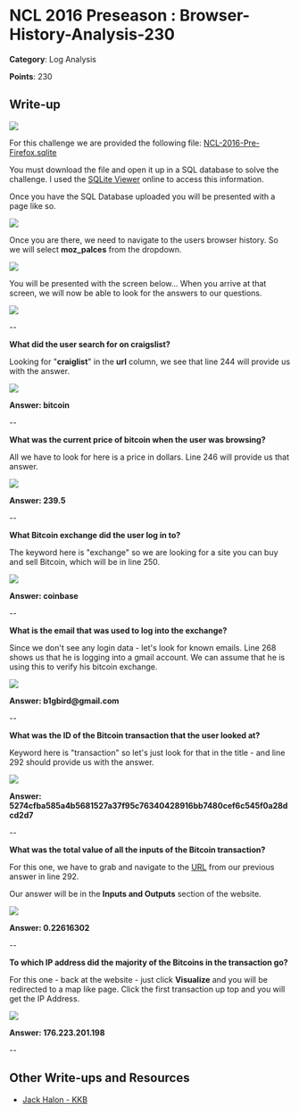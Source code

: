 # NCL 2016 Preseason : Browser-History-Analysis-230

__Category__: Log Analysis

__Points__: 230

## Write-up

<a href="https://jhalon.github.io/images/ncl8.png"><img src="https://jhalon.github.io/images/ncl8.png"></a>

For this challenge we are provided the following file: [NCL-2016-Pre-Firefox.sqlite](https://jhalon.github.io/download/NCL-2016-Pre-Firefox.sqlite)

You must download the file and open it up in a SQL database to solve the challenge. I used the [SQLite Viewer](http://inloop.github.io/sqlite-viewer/) online to access this information.

Once you have the SQL Database uploaded you will be presented with a page like so.

<a href="https://jhalon.github.io/images/sql1.png"><img src="https://jhalon.github.io/images/sql1.png"></a>

Once you are there, we need to navigate to the users browser history. So we will select __moz_palces__ from the dropdown.

<a href="https://jhalon.github.io/images/sql2.png"><img src="https://jhalon.github.io/images/sql2.png"></a>

You will be presented with the screen below... When you arrive at that screen, we will now be able to look for the answers to our questions.

<a href="https://jhalon.github.io/images/sql3.png"><img src="https://jhalon.github.io/images/sql3.png"></a>

--

__What did the user search for on craigslist?__

Looking for "__craiglist__" in the __url__ column, we see that line 244 will provide us with the answer.

<a href="https://jhalon.github.io/images/sql4.png"><img src="https://jhalon.github.io/images/sql4.png"></a>

__Answer: bitcoin__

--

__What was the current price of bitcoin when the user was browsing?__

All we have to look for here is a price in dollars. Line 246 will provide us that answer.

<a href="https://jhalon.github.io/images/sql10.png"><img src="https://jhalon.github.io/images/sql10.png"></a>

__Answer: 239.5__

--

__What Bitcoin exchange did the user log in to?__

The keyword here is "exchange" so we are looking for a site you can buy and sell Bitcoin, which will be in line 250.

<a href="https://jhalon.github.io/images/sql5.png"><img src="https://jhalon.github.io/images/sql5.png"></a>

__Answer: coinbase__

--

__What is the email that was used to log into the exchange?__

Since we don't see any login data - let's look for known emails. Line 268 shows us that he is logging into a gmail account. We can assume that he is using this to verify his bitcoin exchange.

<a href="https://jhalon.github.io/images/sql6.png"><img src="https://jhalon.github.io/images/sql6.png"></a>

__Answer: b1gbird@gmail.com__

--

__What was the ID of the Bitcoin transaction that the user looked at?__

Keyword here is "transaction" so let's just look for that in the title - and line 292 should provide us with the answer.

<a href="https://jhalon.github.io/images/sql7.png"><img src="https://jhalon.github.io/images/sql7.png"></a>

__Answer: 5274cfba585a4b5681527a37f95c76340428916bb7480cef6c545f0a28dcd2d7__

--

__What was the total value of all the inputs of the Bitcoin transaction?__

For this one, we have to grab and navigate to the [URL](https://blockchain.info/tx/5274cfba585a4b5681527a37f95c76340428916bb7480cef6c545f0a28dcd2d7) from our previous answer in line 292.

Our answer will be in the __Inputs and Outputs__ section of the website.

<a href="https://jhalon.github.io/images/sql8.png"><img src="https://jhalon.github.io/images/sql8.png"></a>

__Answer: 0.22616302__

--

__To which IP address did the majority of the Bitcoins in the transaction go?__

For this one - back at the website - just click __Visualize__ and you will be redirected to a map like page. Click the first transaction up top and you will get the IP Address.

<a href="https://jhalon.github.io/images/sql9.png"><img src="https://jhalon.github.io/images/sql9.png"></a>

__Answer: 176.223.201.198__

--

## Other Write-ups and Resources

* [Jack Halon - KKB](https://jhalon.github.io/ncl-log-analysis/)

